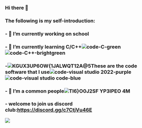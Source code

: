 ### Hi there 👋

### The following is my self-introduction:

### - 🔭 I’m currently working on school
### - 🌱 I’m currently learning C/C++![code-C-green](https://user-images.githubusercontent.com/122256279/236675660-533ccecb-1ed0-48eb-aba0-8e0a6ad13656.svg)![code-C++-brightgreen](https://user-images.githubusercontent.com/122256279/236675669-7089118c-3a1c-4e87-b7f6-deb5582520bd.svg)


### -![KGUX3UP6OW{1JALWQT12A@5](https://user-images.githubusercontent.com/122256279/236675752-ec2f201b-0d57-4f9d-9887-4d6db94f56f4.png)These are the code software that I use![code-visual studio 2022-purple](https://user-images.githubusercontent.com/122256279/236675787-e5ae61c0-cab8-4875-9fb6-83532b1fd0d9.svg)![code-visual studio code-blue](https://user-images.githubusercontent.com/122256279/236675818-61cdeaa9-2c8a-41f6-8f15-dd72f4da3b1b.svg)



### - 👯 I’m a common people![TI6}O0J2S$F$ YP3IPEO 4M](https://user-images.githubusercontent.com/122256279/236675835-1e18264a-9116-4a34-8cda-d2cee80cd766.png)

### - welcome to join us discord club:https://discord.gg/c7CtjVu46E
                                                                            
                                                                            

![](https://github-readme-stats.vercel.app/api?username=mayandev&theme=dark)

